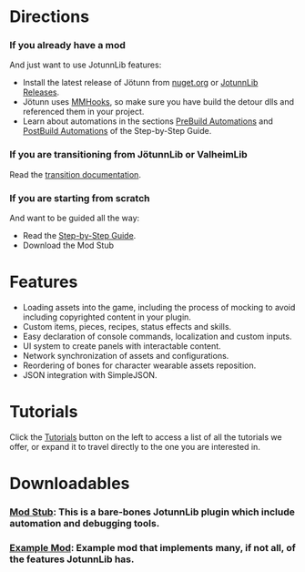 # Directions

### If you already have a mod
And just want to use JotunnLib features:
- Install the latest release of Jötunn from [nuget.org](https://www.nuget.org/packages/JotunnLib) or [JotunnLib Releases](https://github.com/Valheim-Modding/Jotunn/releases).
- Jötunn uses [MMHooks](https://github.com/MonoMod/MonoMod), so make sure you have build the detour dlls and referenced them in your project.
- Learn about automations in the sections [PreBuild Automations](guide.md) and [PostBuild Automations](guide.md) of the Step-by-Step Guide.

### If you are transitioning from JötunnLib or ValheimLib
Read the [transition documentation](transition/overview.md).

### If you are starting from scratch
And want to be guided all the way:
- Read the [Step-by-Step Guide](getting-started.md).
- Download the Mod Stub

# Features
- Loading assets into the game, including the process of mocking to avoid including copyrighted content in your plugin.
- Custom items, pieces, recipes, status effects and skills.
- Easy declaration of console commands, localization and custom inputs.
- UI system to create panels with interactable content.
- Network synchronization of assets and configurations.
- Reordering of bones for character wearable assets reposition.
- JSON integration with SimpleJSON.

# Tutorials
Click the [Tutorials](tutorials/overview.md) button on the left to access a list of all the tutorials we offer, or expand it to travel directly to the one you are interested in.

# Downloadables

### [Mod Stub](https://github.com/Valheim-Modding/JotunnModStub): This is a bare-bones JotunnLib plugin which include automation and debugging tools.

### [Example Mod](https://github.com/Valheim-Modding/JotunnModExample): Example mod that implements many, if not all, of the features JotunnLib has.
